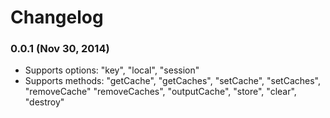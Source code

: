 # Changelog

### 0.0.1 (Nov 30, 2014)

- Supports options: "key", "local", "session"
- Supports methods: "getCache", "getCaches", "setCache", "setCaches", "removeCache" "removeCaches", "outputCache", "store", "clear", "destroy"
